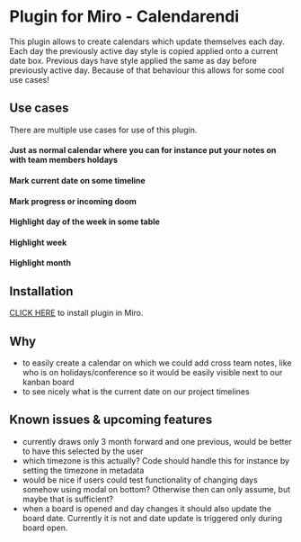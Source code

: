 # Plugin for Miro - Calendarendi

This plugin allows to create calendars which update themselves each day. Each day the previously active day style is copied applied onto a current date box. 
Previous days have style applied the same as day before previously active day. Because of that behaviour this allows for some cool use cases!

## Use cases
There are multiple use cases for use of this plugin.

#### Just as normal calendar where you can for instance put your notes on with team members holdays

#### Mark current date on some timeline

#### Mark progress or incoming doom

#### Highlight day of the week in some table

#### Highlight week

#### Highlight month


## Installation
[CLICK HERE](https://miro.com/oauth/authorize/?response_type=token&client_id=3074457347056504522&redirect_uri=https://kaszaq.github.io/miro-chart-importer/installComplete.html) to install plugin in Miro.

## Why

* to easily create a calendar on which we could add cross team notes, like who is on holidays/conference so it would be easily visible next to our kanban board
* to see nicely what is the current date on our project timelines

## Known issues & upcoming features
* currently draws only 3 month forward and one previous, would be better to have this selected by the user
* which timezone is this actually? Code should handle this for instance by setting the timezone in metadata
* would be nice if users could test functionality of changing days somehow using modal on bottom? Otherwise then can only assume, but maybe that is sufficient?
* when a board is opened and day changes it should also update the board date. Currently it is not and date update is triggered only during board open.